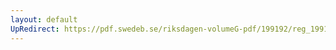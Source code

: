 ```yaml
---
layout: default
UpRedirect: https://pdf.swedeb.se/riksdagen-volumeG-pdf/199192/reg_199192/reg_199192_0696.pdf
---
```

